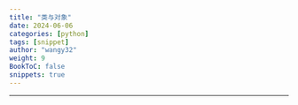 ```yaml
---
title: "类与对象"
date: 2024-06-06
categories: [python]
tags: [snippet]
author: "wangy32"
weight: 9
BookToC: false
snippets: true
---
```


---
